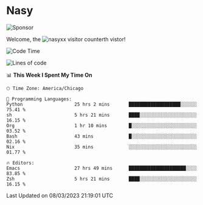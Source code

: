 # Nasy

<!--
<p align="center">
<img height="200" src="https://github-readme-stats.vercel.app/api?username=nasyxx&count_private=true&show_icons=true&theme=dracula&include_all_commits=true"/>
<img height="200" src="https://github-readme-stats.vercel.app/api/top-langs/?username=nasyxx&theme=dracula&hide=html,jupyter+notebook&count_private=true&show_icons=true"/>
</p>

  
----------------
-->

![Sponsor](https://img.shields.io/static/v1.svg?label=Sponsor&message=%E2%9D%A4&logo=GitHub&style=flat&color=pink)
 
Welcome, the ![nasyxx visitor counter](https://count.getloli.com/get/@nasyxx?theme=rule34)th vistor!
 
<!--START_SECTION:waka-->
![Code Time](http://img.shields.io/badge/Code%20Time-3%2C239%20hrs%2054%20mins-blue)

![Lines of code](https://img.shields.io/badge/From%20Hello%20World%20I%27ve%20Written-6.0%20million%20lines%20of%20code-blue)

📊 **This Week I Spent My Time On** 

```text
🕑︎ Time Zone: America/Chicago

💬 Programming Languages: 
Python                   25 hrs 2 mins       ███████████████████░░░░░░   75.41 % 
sh                       5 hrs 21 mins       ████░░░░░░░░░░░░░░░░░░░░░   16.15 % 
Org                      1 hr 10 mins        █░░░░░░░░░░░░░░░░░░░░░░░░   03.52 % 
Bash                     43 mins             █░░░░░░░░░░░░░░░░░░░░░░░░   02.16 % 
Nix                      35 mins             ░░░░░░░░░░░░░░░░░░░░░░░░░   01.77 % 

🔥 Editors: 
Emacs                    27 hrs 49 mins      █████████████████████░░░░   83.85 % 
Zsh                      5 hrs 21 mins       ████░░░░░░░░░░░░░░░░░░░░░   16.15 % 
```


 Last Updated on 08/03/2023 21:19:01 UTC
<!--END_SECTION:waka-->

<!-- ![visitors](https://visitor-badge.laobi.icu/badge?page_id=nasyxx.nasyxx) -->

